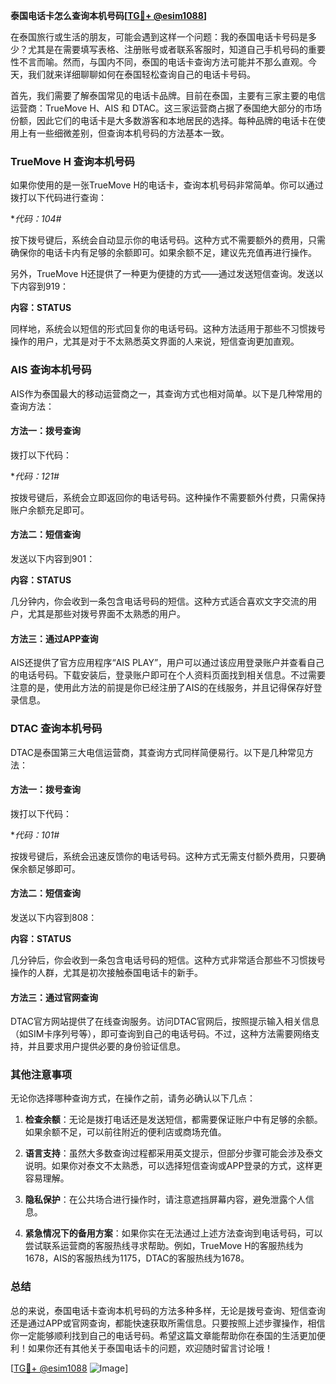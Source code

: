 **泰国电话卡怎么查询本机号码[[TG💪+ @esim1088](https://t.me/s/esim1088)]**

在泰国旅行或生活的朋友，可能会遇到这样一个问题：我的泰国电话卡号码是多少？尤其是在需要填写表格、注册账号或者联系客服时，知道自己手机号码的重要性不言而喻。然而，与国内不同，泰国的电话卡查询方法可能并不那么直观。今天，我们就来详细聊聊如何在泰国轻松查询自己的电话卡号码。

首先，我们需要了解泰国常见的电话卡品牌。目前在泰国，主要有三家主要的电信运营商：TrueMove H、AIS 和 DTAC。这三家运营商占据了泰国绝大部分的市场份额，因此它们的电话卡是大多数游客和本地居民的选择。每种品牌的电话卡在使用上有一些细微差别，但查询本机号码的方法基本一致。

### **TrueMove H 查询本机号码**

如果你使用的是一张TrueMove H的电话卡，查询本机号码非常简单。你可以通过拨打以下代码进行查询：

**代码：*104#**

按下拨号键后，系统会自动显示你的电话号码。这种方式不需要额外的费用，只需确保你的电话卡内有足够的余额即可。如果余额不足，建议先充值再进行操作。

另外，TrueMove H还提供了一种更为便捷的方式——通过发送短信查询。发送以下内容到919：

**内容：STATUS**

同样地，系统会以短信的形式回复你的电话号码。这种方法适用于那些不习惯拨号操作的用户，尤其是对于不太熟悉英文界面的人来说，短信查询更加直观。

### **AIS 查询本机号码**

AIS作为泰国最大的移动运营商之一，其查询方式也相对简单。以下是几种常用的查询方法：

#### 方法一：拨号查询

拨打以下代码：

**代码：*121#**

按拨号键后，系统会立即返回你的电话号码。这种操作不需要额外付费，只需保持账户余额充足即可。

#### 方法二：短信查询

发送以下内容到901：

**内容：STATUS**

几分钟内，你会收到一条包含电话号码的短信。这种方式适合喜欢文字交流的用户，尤其是那些对拨号界面不太熟悉的用户。

#### 方法三：通过APP查询

AIS还提供了官方应用程序“AIS PLAY”，用户可以通过该应用登录账户并查看自己的电话号码。下载安装后，登录账户即可在个人资料页面找到相关信息。不过需要注意的是，使用此方法的前提是你已经注册了AIS的在线服务，并且记得保存好登录信息。

### **DTAC 查询本机号码**

DTAC是泰国第三大电信运营商，其查询方式同样简便易行。以下是几种常见方法：

#### 方法一：拨号查询

拨打以下代码：

**代码：*101#**

按拨号键后，系统会迅速反馈你的电话号码。这种方式无需支付额外费用，只要确保余额足够即可。

#### 方法二：短信查询

发送以下内容到808：

**内容：STATUS**

几分钟后，你会收到一条包含电话号码的短信。这种方式非常适合那些不习惯拨号操作的人群，尤其是初次接触泰国电话卡的新手。

#### 方法三：通过官网查询

DTAC官方网站提供了在线查询服务。访问DTAC官网后，按照提示输入相关信息（如SIM卡序列号等），即可查询到自己的电话号码。不过，这种方法需要网络支持，并且要求用户提供必要的身份验证信息。

### **其他注意事项**

无论你选择哪种查询方式，在操作之前，请务必确认以下几点：

1. **检查余额**：无论是拨打电话还是发送短信，都需要保证账户中有足够的余额。如果余额不足，可以前往附近的便利店或商场充值。
   
2. **语言支持**：虽然大多数查询过程都采用英文提示，但部分步骤可能会涉及泰文说明。如果你对泰文不太熟悉，可以选择短信查询或APP登录的方式，这样更容易理解。

3. **隐私保护**：在公共场合进行操作时，请注意遮挡屏幕内容，避免泄露个人信息。

4. **紧急情况下的备用方案**：如果你实在无法通过上述方法查询到电话号码，可以尝试联系运营商的客服热线寻求帮助。例如，TrueMove H的客服热线为1678，AIS的客服热线为1175，DTAC的客服热线为1678。

### **总结**

总的来说，泰国电话卡查询本机号码的方法多种多样，无论是拨号查询、短信查询还是通过APP或官网查询，都能快速获取所需信息。只要按照上述步骤操作，相信你一定能够顺利找到自己的电话号码。希望这篇文章能帮助你在泰国的生活更加便利！如果你还有其他关于泰国电话卡的问题，欢迎随时留言讨论哦！

[[TG💪+ @esim1088](https://t.me/s/esim1088) ![Image](https://i.postimg.cc/4NQfJmqS/Snipaste-2025-05-13-00-14-12.png)]